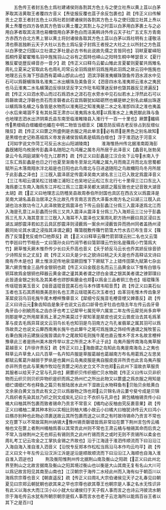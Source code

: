 <!-- { "loadSidebar": true } -->
　　五色传王者封五色土爲社建诸侯则各割其方色土与之使立社焘以黄上苴以白茅茅取其洁黄取王者覆四方音义【焘徒报反覆也苴子余反包裹也】疏【传正义曰传解贡土之意王者封五色土以爲社若封建诸侯则各割其方色土与之使归国立社其上焘以黄土焘覆也四方各依其方色皆以黄土覆之其割上与之时苴以白茅用白茅裹土与之必用白茅者取其洁清也易穪借用白茅茅色白而洁美韩诗外传云天子社广五丈东方青南方赤西方白北方黒上冒以黄土将封诸侯各取其方色土苴以白茅以爲社明有土谨敬洁清也蔡邕独断云天子大社以五色土爲坛皇子封爲王者授之大社之土以所封之方色苴以白茅使之归国以立社谓之茅社是必古书有此说故先儒之言皆同也】羽畎夏翟峄阳孤桐传夏翟翟雉名羽中旌旄羽山之谷有之孤特也峄山之阳特生桐中琴瑟音义【夏行雅反翟徒歴反峄音亦一音夕】疏【传正义曰释鸟云翟山雉此言夏翟则夏翟共爲雉名周礼立夏采之官取此名也周礼司常云全羽爲旞析羽爲旌用此羽爲之故云羽中旌旄也地理志云东海下邳县西有葛峄山卽此山也】泗滨浮磬淮夷蠙珠曁鱼传泗水涯水中见石可以爲磬蠙珠珠名淮夷二水出蠙珠及美鱼音义【泗音四水名淮夷郑云淮水之夷民也马云淮夷二水名蠙蒲边反徐扶坚反字又作玭韦昭薄迷反蚌也曁其器反见贤遍反】疏【传正义曰泗水旁山而过石爲泗水之涯石在水旁水中见石似若水上浮然此石可以爲磬故谓之浮磬也贡石而言磬者此石宜爲磬犹如砥砺然也蠙是蚌之别名此蠙出珠遂以蠙爲珠名蠙之与鱼皆是水物而以淮夷冠之知淮夷是二水之名淮卽四渎之淮也夷盖小水后来竭涸不复有其处耳王肃亦以淮夷爲水名郑以爲淮水之上夷民献此珠与鱼也地理志泗水出济阴乘氏县东南至临淮睢陵县入淮行千一百一十里也】厥篚纎缟传黒缯缟白缯纎细也纎在中明二物皆当细音义【纎息防反缟古老反徐占到反缯似陵反】疏【传正义曰篚之所盛例是衣服之用此单言必有质是黒色之别名故知是黑缯也史记称髙祖爲义帝发丧诸侯皆缟素是缟爲白缯也】浮于淮泗达于河音义【河如字说文作菏工可反云水出山阳湖陵南】
　　淮海惟扬州传北据淮南距海彭蠡旣猪阳鸟攸居传彭蠡泽名随阳之鸟鸿雁之属冬月所居于此泽音义【蠡音礼张勃吴录云今名洞庭湖案今在九江郡界】疏【传正义曰彭蠡是江汉合处下云导水南入于江东汇爲彭蠡是也日之行也夏至渐南冬至渐北鸿雁之属九月而南正月而北左思蜀都赋所云木落南翔氷泮北祖是也日阳也此鸟南北与日进退随阳之鸟故穪阳鸟冬月所居于此彭蠡之泽也】三江旣入震泽厎定传震泽吴南大湖名言三江已入致定爲震泽音义【三江韦昭云谓吴松江钱塘江浦阳江也吴地记云松江东北行七十里得三江口东比入海爲娄江东南入海爲东江并松江爲三江震泽吴都太湖厎之履反致也史记音致大湖音太胡】疏【正义曰地理志云防稽吴县故周泰伯所封国也具区在西古文以爲震泽是吴南大湖名盖县治居泽之东比故孔传言南志言西大泽畜水南方名之曰湖三江旣入此湖也治水致功令江入此泽故致定爲震泽也下传云自彭蠡江分爲三入震泽遂爲北江而入海是孔意江从彭蠡而分爲三又共入震泽从震泽复分爲三乃入海郑云三江分于彭蠡爲三孔东入海其意言三江旣入入海耳不入震泽也又案周礼职方扬州薮曰具区浸曰五湖五湖卽震泽若如志云具区卽震泽则浸薮爲一案余州浸薮皆异而扬州同者盖扬州浸薮同处论其水谓之浸指其泽谓之薮】篠簜旣敷传篠竹箭簜大竹水去已布生音义【篠西了反簜党反或作□他莽反】疏【正义曰释草云篠竹箭郭璞云别二名也又云簜竹李廵曰竹节相去一丈曰簜孙炎曰竹阔节者曰簜郭璞云竹别名是篠爲小竹簜爲大竹】厥草惟夭厥木惟乔传少长曰夭乔高也音义【夭于娇反马云长也乔其娇反徐音骄少诗照反长之丈反】疏【传正义曰夭是少长之貌诗曰桃之夭夭是也乔高释诂文诗曰南有乔木是也】厥土惟涂泥传地泉湿厥田惟下下厥赋下上上错传田第九赋第七杂出第六厥贡惟金三品传金银铜也疏【传正义曰金旣总名而云三品黄金以下惟有白银与铜耳故爲金银铜也释器云黄金谓之璗其美者谓之镠白金谓之银其美者谓之镣郭璞曰此皆道金银之别名及其美者也镠卽紫磨金也郑以爲金三品者铜三色也】瑶琨篠荡传瑶琨皆美玉音义【瑶音遥琨音昆美石也马本作瑻韦昭音贯】疏【传正义曰美石似玉者也玉石其质相类美恶别名也王肃云瑶琨美石次玉者也】齿革羽毛惟木传齿象牙革犀皮羽鸟羽毛旄牛尾木楩梓豫章音义【犀细兮反旄音毛楩音缏又婢善反】疏【传正义曰诗云元象齿知齿是象牙也说文云齿口龂骨也牙牡齿也隐五年左传云齿牙骨角牙齿小别綂而名之齿亦牙也考工记犀甲七属兕甲六属宣二年左传云犀兕尚多弃甲则那是甲之所用犀革爲上革之所美莫过于犀知革是犀皮也说文云兽皮治去其毛爲革革与皮去毛爲异耳说文云羽鸟长毛也知羽是鸟羽南方之鸟孔雀翡翠之属其羽可以爲饰故贡之也说文云犛西南夷长旄牛也此犛牛之尾可爲旌旗之饰经传通谓之旄牧誓云右秉白旄诗云建旐设旄皆谓此牛之尾故知毛则旄牛尾也直云惟木不言木名故言楩梓豫章此三者是扬州美木故传举以言之所贡之木不止于此】岛夷卉服传南海岛夷草服葛越音义【卉徐许贵反】疏【传正义曰上海曲谓之岛知此岛夷是南海岛上之夷也释草云卉草舍人曰凡百草一名卉知卉服是草服葛越也葛越南方布名用葛爲之左思吴都赋云蕉葛升越弱于罗纨是也冀州云岛夷皮服是夷自服皮皮非所贡也此言岛夷卉服亦非所贡也此与莱夷作牧竝在贡篚之闲古史立文不次也郑云此州下湿故衣草服贡其服者以给天子之官与孔异也】厥篚织贝传织细纻贝水物疏【传正义曰传以贝非织物而云织贝则贝织异物织是织而爲之扬州纻之所出此物又以篚盛之爲衣服之用知是细纻谓细纻布也释鱼之篇贝有居陆居水此州下湿故云水物释鱼有贝贻贝余貾黄白文余泉白黄文当贡此有文之贝以爲器物之饰也郑云贝锦名诗云萋兮斐兮成是贝锦凡爲织者先染其丝乃织之则文成矣礼记曰士不衣织与孔异也】厥包橘柚锡贡传小曰橘大曰柚其所包裹而致者锡命乃贡言不常音义【橘均必反柚由究反裹音果】疏【传正义曰橘柚二果其种本别以实相比则柚大橘小故云小曰橘大曰柚犹诗传云大曰鸿小曰鴈亦别种也此物必须裹送故云其所包裹而送之以须之有时故待锡命乃贡言不常也文在篚下以不常故耳荆州纳锡大豫州锡贡磬错皆爲非常竝在篚下荆州言包传云橘柚也文在篚上者荆州橘柚爲善以其常贡此州则不常也王肃云橘与柚锡其命而后贡之不常入当继荆州之无也郑云有锡则贡之此州冇锡而贡之或时无则不贡锡所以柔金也周礼考工记云攻金之工掌执金锡之齐故也】沿于江海逹于淮泗传顺流而下曰沿沿江入海自海入淮自淮入泗音义【沿悦专反郑本作松松当爲沿马本作均云均平】疏【传正义曰文十年左传云沿汉泝江泝是逆沿是顺故顺流而下曰沿沿江入海顺也自海入淮自淮入泗逆也】
　　荆及衡阳惟荆州传北据荆山南及衡山之阳疏【正义曰此州北界至荆山之北故言据南及衡山之阳其境过衡山也以衡是大山其南无复有名山大川可以爲记故言阳见其南至山南也】江汉朝宗于海传二水经此州而入海有似于朝百川以海爲宗宗尊也音义【朝直遥反】疏【传正义曰周礼大宗伯诸侯见天子之礼春见曰朝夏见曰宗郑云朝犹朝也欲其来之早也宗尊也欲其尊王也朝宗是人事之名水无性识非有此义以海水大而江汉小以小就大似诸侯归于天子假人事而言之也诗云沔彼流水朝宗于海毛传云水犹有所朝宗朝宗是假人事而言水也老子云沧海所以能爲百谷王者以其下之是百川】
